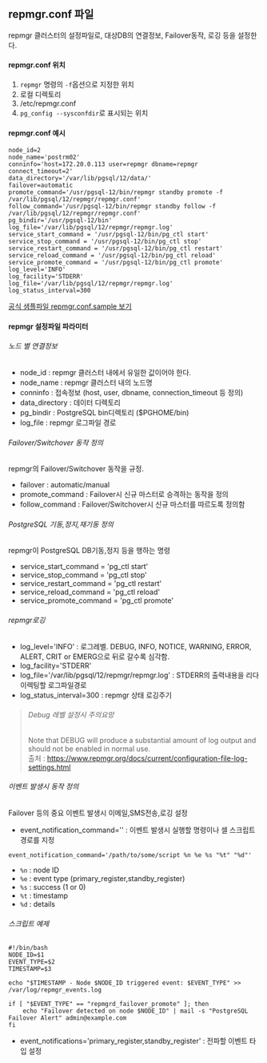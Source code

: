 ## repmgr.conf 파일
repmgr 클러스터의 설정파일로, 대상DB의 연결정보, Failover동작, 로깅 등을 설정한다. 

#### repmgr.conf 위치
1. `repmgr` 명령의 `-f`옵션으로 지정한 위치
2. 로컬 디렉토리
3. /etc/repmgr.conf
4. `pg_config --sysconfdir`로 표시되는 위치

#### repmgr.conf 예시
```
node_id=2
node_name='postrm02'
conninfo='host=172.20.0.113 user=repmgr dbname=repmgr connect_timeout=2'
data_directory='/var/lib/pgsql/12/data/'
failover=automatic
promote_command='/usr/pgsql-12/bin/repmgr standby promote -f /var/lib/pgsql/12/repmgr/repmgr.conf'
follow_command='/usr/pgsql-12/bin/repmgr standby follow -f /var/lib/pgsql/12/repmgr/repmgr.conf'
pg_bindir='/usr/pgsql-12/bin'
log_file='/var/lib/pgsql/12/repmgr/repmgr.log'
service_start_command = '/usr/pgsql-12/bin/pg_ctl start'
service_stop_command = '/usr/pgsql-12/bin/pg_ctl stop'
service_restart_command = '/usr/pgsql-12/bin/pg_ctl restart'
service_reload_command = '/usr/pgsql-12/bin/pg_ctl reload'
service_promote_command = '/usr/pgsql-12/bin/pg_ctl promote'
log_level='INFO'
log_facility='STDERR'
log_file='/var/lib/pgsql/12/repmgr/repmgr.log'
log_status_interval=300
```
[공식 샘플파일 repmgr.conf.sample 보기](https://raw.githubusercontent.com/EnterpriseDB/repmgr/master/repmgr.conf.sample)

#### repmgr 설정파일 파라미터
###### 노드 별 연결정보
- node_id : repmgr 클러스터 내에서 유일한 값이어야 한다.
- node_name : repmgr 클러스터 내의 노드명
- conninfo : 접속정보 (host, user, dbname, connection_timeout 등 정의)
- data_directory : 데이터 디렉토리
- pg_bindir : PostgreSQL bin디렉토리 ($PGHOME/bin)
- log_file : repmgr 로그파일 경로
  
###### Failover/Switchover 동작 정의
repmgr의 Failover/Switchover 동작을 규정.
- failover : automatic/manual
- promote_command : Failover시 신규 마스터로 승격하는 동작을 정의
- follow_command : Failover/Switchover시 신규 마스터를 따르도록 정의함

###### PostgreSQL 기동,정지,재기동 정의
repmgr이 PostgreSQL DB기동,정지 등을 행하는 명령
- service_start_command = 'pg_ctl start'
- service_stop_command = 'pg_ctl stop'
- service_restart_command = 'pg_ctl restart'
- service_reload_command = 'pg_ctl reload'
- service_promote_command = 'pg_ctl promote'

###### repmgr로깅
- log_level='INFO' : 로그레벨. DEBUG, INFO, NOTICE, WARNING, ERROR, ALERT, CRIT or EMERG으로 뒤로 갈수록 심각함.
- log_facility='STDERR'
- log_file='/var/lib/pgsql/12/repmgr/repmgr.log' : STDERR의 출력내용을 리다이렉팅할 로그파일경로
- log_status_interval=300 : repmgr 상태 로깅주기
> ###### Debug 레벨 설정시 주의요망     
> Note that DEBUG will produce a substantial amount of log output and should not be enabled in normal use.        
> 출처 : https://www.repmgr.org/docs/current/configuration-file-log-settings.html
> 
###### 이벤트 발생시 동작 정의
Failover 등의 중요 이벤트 발생시 이메일,SMS전송,로깅 설정
- event_notification_command='' : 이벤트 발생시 실행할 명령이나 셀 스크립트경로를 지정
```
event_notification_command='/path/to/some/script %n %e %s "%t" "%d"'
```
- `%n` : node ID
- `%e` : event type (primary_register,standby_register)
- `%s` : success (1 or 0)
- `%t` : timestamp
- `%d` : details

###### 스크립트 예제
```
#!/bin/bash
NODE_ID=$1
EVENT_TYPE=$2
TIMESTAMP=$3

echo "$TIMESTAMP - Node $NODE_ID triggered event: $EVENT_TYPE" >> /var/log/repmgr_events.log

if [ "$EVENT_TYPE" == "repmgrd_failover_promote" ]; then
    echo "Failover detected on node $NODE_ID" | mail -s "PostgreSQL Failover Alert" admin@example.com
fi
```
- event_notifications='primary_register,standby_register' : 전파할 이벤트 타입 설정
